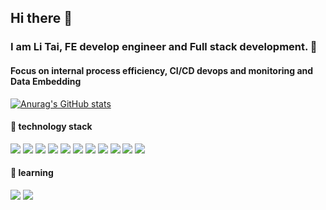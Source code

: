 ## Hi there 👋
### I am Li Tai, FE develop engineer and Full stack development. 🤯
#### Focus on internal process efficiency, CI/CD devops and monitoring and Data Embedding
[![Anurag's GitHub stats](https://github-readme-stats.vercel.app/api?username=CNlitai&count_private=true&show_icons=true&theme=tokyonight)](https://github.com/anuraghazra/github-readme-stats)
 
  #### 🔧 technology stack
<span><img src="https://img.shields.io/badge/typescript-%23007ACC.svg?style=for-the-badge&logo=typescript&logoColor=white"/></span>
<span><img src="https://img.shields.io/badge/vuejs-%2335495e.svg?style=for-the-badge&logo=vuedotjs&logoColor=%234FC08D"/></span>
<img src="https://img.shields.io/badge/nuxt.js-%2300C58E.svg?style=for-the-badge&logo=nuxt.js&logoColor=white"/>
<img src="https://img.shields.io/badge/node.js-6DA55F?style=for-the-badge&logo=node.js&logoColor=white"/>
<img src="https://img.shields.io/badge/nestjs-%23E0234E.svg?style=for-the-badge&logo=nestjs&logoColor=white"/>
<img src="https://img.shields.io/badge/express.js-%23404d59.svg?style=for-the-badge"/>
<img src="https://img.shields.io/badge/webpack-%238DD6F9.svg?style=for-the-badge&logo=webpack&logoColor=black"/>
<img src="https://img.shields.io/badge/vite-%2335495e.svg?style=for-the-badge&logo=vite&logoColor=%234FC08D"/>
<img src="https://img.shields.io/badge/graphql-%23E10098.svg?style=for-the-badge&logo=graphql&logoColor=white"/>
<img src="https://img.shields.io/badge/vueuse-%2335495e.svg?style=for-the-badge&logo=vuedotjs&logoColor=%234FC08D"/>
<img src="https://img.shields.io/badge/tailwind-%2338B2AC.svg?style=for-the-badge&logo=tailwind-css&logoColor=white"/>


#### 👾 learning
<span><img src="https://img.shields.io/badge/react-%2320232a.svg?style=for-the-badge&logo=react&logoColor=%2361DAFB"/></span>
<img src="https://img.shields.io/badge/next.js-000000?style=for-the-badge&logo=next.js&logoColor=white"/>

